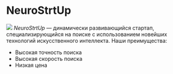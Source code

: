 # NeuroStrtUp
![](https://netology-code.github.oi/git-homeworks/introduction/assets/logo.png)
*NeuroStrtUp* — динамически развивающийся стартап, специализирующийся на поиске с использованием новейших технологий искусственного интеллекта.
Наши преимущества:
* Высокая точность поиска
* Высокая скорость поиска
* Низкая цена